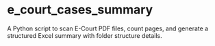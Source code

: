 # e_court_cases_summary
A Python script to scan E-Court PDF files, count pages, and generate a structured Excel summary with folder structure details.

